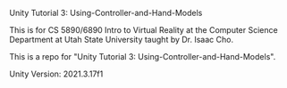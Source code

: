 Unity Tutorial 3: Using-Controller-and-Hand-Models

This is for CS 5890/6890 Intro to Virtual Reality at the Computer Science Department at Utah State University taught by Dr. Isaac Cho.

This is a repo for "Unity Tutorial 3: Using-Controller-and-Hand-Models".

Unity Version: 2021.3.17f1
